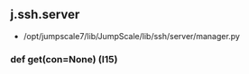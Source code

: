 ## j.ssh.server

- /opt/jumpscale7/lib/JumpScale/lib/ssh/server/manager.py

### def get(con=None) (l15)

